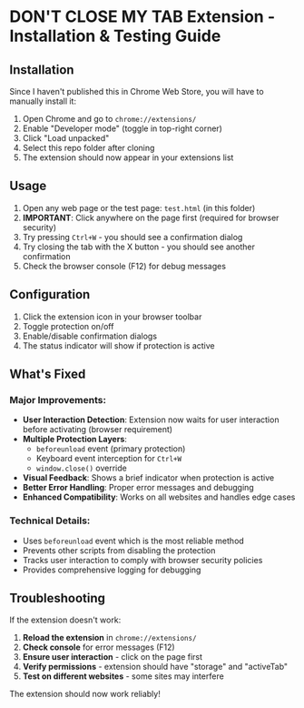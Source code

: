 # DON'T CLOSE MY TAB Extension - Installation & Testing Guide

## Installation

Since I haven't published this in Chrome Web Store, you will have to manually install it:

1. Open Chrome and go to `chrome://extensions/`
2. Enable "Developer mode" (toggle in top-right corner)
3. Click "Load unpacked"
4. Select this repo folder after cloning
5. The extension should now appear in your extensions list

## Usage

1. Open any web page or the test page: `test.html` (in this folder)
2. **IMPORTANT**: Click anywhere on the page first (required for browser security)
3. Try pressing `Ctrl+W` - you should see a confirmation dialog
4. Try closing the tab with the X button - you should see another confirmation
5. Check the browser console (F12) for debug messages

## Configuration

1. Click the extension icon in your browser toolbar
2. Toggle protection on/off
3. Enable/disable confirmation dialogs
4. The status indicator will show if protection is active

## What's Fixed

### Major Improvements:

- **User Interaction Detection**: Extension now waits for user interaction before activating (browser requirement)
- **Multiple Protection Layers**:
  - `beforeunload` event (primary protection)
  - Keyboard event interception for `Ctrl+W`
  - `window.close()` override
- **Visual Feedback**: Shows a brief indicator when protection is active
- **Better Error Handling**: Proper error messages and debugging
- **Enhanced Compatibility**: Works on all websites and handles edge cases

### Technical Details:

- Uses `beforeunload` event which is the most reliable method
- Prevents other scripts from disabling the protection
- Tracks user interaction to comply with browser security policies
- Provides comprehensive logging for debugging

## Troubleshooting

If the extension doesn't work:

1. **Reload the extension** in `chrome://extensions/`
2. **Check console** for error messages (F12)
3. **Ensure user interaction** - click on the page first
4. **Verify permissions** - extension should have "storage" and "activeTab"
5. **Test on different websites** - some sites may interfere

The extension should now work reliably!
